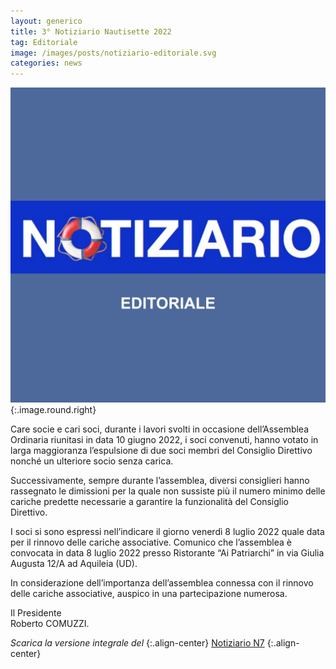 ```yaml
---
layout: generico
title: 3° Notiziario Nautisette 2022
tag: Editoriale
image: /images/posts/notiziario-editoriale.svg
categories: news
---
```


![](/images/posts/notiziario-editoriale.svg){:.image.round.right}

Care socie e cari soci,
durante i lavori svolti in occasione dell’Assemblea Ordinaria riunitasi in data 10 giugno 2022, i soci convenuti, hanno votato in larga maggioranza l’espulsione di due soci membri del Consiglio Direttivo nonché un ulteriore socio senza carica.

Successivamente, sempre durante l’assemblea, diversi consiglieri hanno rassegnato le dimissioni per la quale non sussiste più il numero minimo delle cariche predette necessarie a garantire la funzionalità del Consiglio Direttivo.

I soci si sono espressi nell’indicare il giorno venerdì 8 luglio 2022 quale data per il rinnovo delle cariche associative.
Comunico che l’assemblea è convocata in data 8 luglio 2022 presso Ristorante “Ai Patriarchi” in via Giulia Augusta 12/A ad Aquileia (UD).

In considerazione dell’importanza dell’assemblea connessa con il rinnovo delle cariche associative, auspico in una partecipazione numerosa.

Il Presidente<br>Roberto COMUZZI.

_Scarica la versione integrale del_
{:.align-center}
<a href="/download/archivioN7/NotiziarioN7-2206-3.pdf" target="_blank" class="button small icon fa-download">Notiziario N7</a>
{:.align-center}
